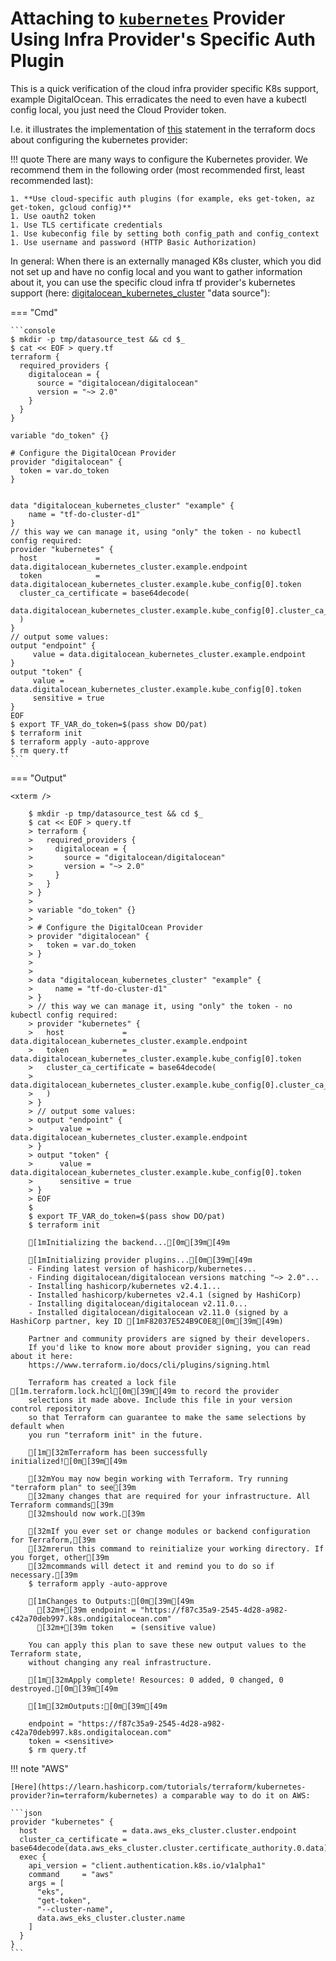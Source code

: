 # Attaching to [`kubernetes`][ds0] Provider Using Infra Provider's Specific Auth Plugin

This is a quick verification of the cloud infra provider specific K8s support, example DigitalOcean.
This erradicates the need to even have a kubectl config local, you just need the Cloud Provider token.

I.e. it illustrates the implementation of [this][ds2] statement in the terraform docs about configuring the
kubernetes provider:

!!! quote
    There are many ways to configure the Kubernetes provider. We recommend them in the following order (most recommended first, least recommended last):

    1. **Use cloud-specific auth plugins (for example, eks get-token, az get-token, gcloud config)**
    1. Use oauth2 token
    1. Use TLS certificate credentials
    1. Use kubeconfig file by setting both config_path and config_context
    1. Use username and password (HTTP Basic Authorization)



In general: When there is an externally managed K8s cluster, which you did not set up and have no
config local and you want to gather information about it, you can use the specific cloud infra tf
provider's kubernetes support (here: [digitalocean_kubernetes_cluster][ds1] "data source"):


<!-- id: 8f5b9b662a3d46252f0067d2e1fc1c0e -->

=== "Cmd"
    
    ```console
    $ mkdir -p tmp/datasource_test && cd $_ 
    $ cat << EOF > query.tf
    terraform {
      required_providers {
        digitalocean = {
          source = "digitalocean/digitalocean"
          version = "~> 2.0"
        }
      }
    }
    
    variable "do_token" {}
    
    # Configure the DigitalOcean Provider
    provider "digitalocean" {
      token = var.do_token
    }
    
    
    data "digitalocean_kubernetes_cluster" "example" {
        name = "tf-do-cluster-d1"
    }
    // this way we can manage it, using "only" the token - no kubectl config required: 
    provider "kubernetes" {
      host             = data.digitalocean_kubernetes_cluster.example.endpoint
      token            = data.digitalocean_kubernetes_cluster.example.kube_config[0].token
      cluster_ca_certificate = base64decode(
        data.digitalocean_kubernetes_cluster.example.kube_config[0].cluster_ca_certificate
      )
    }
    // output some values: 
    output "endpoint" {
         value = data.digitalocean_kubernetes_cluster.example.endpoint
    }
    output "token" {
         value =  data.digitalocean_kubernetes_cluster.example.kube_config[0].token
         sensitive = true
    }
    EOF
    $ export TF_VAR_do_token=$(pass show DO/pat)
    $ terraform init
    $ terraform apply -auto-approve
    $ rm query.tf
    ```

=== "Output"

    
    <xterm />
    
        $ mkdir -p tmp/datasource_test && cd $_ 
        $ cat << EOF > query.tf                 
        > terraform {       
        >   required_providers {                
        >     digitalocean = {                  
        >       source = "digitalocean/digitalocean"                                    
        >       version = "~> 2.0"              
        >     }             
        >   }               
        > }                 
        >                   
        > variable "do_token" {}                
        >                   
        > # Configure the DigitalOcean Provider 
        > provider "digitalocean" {             
        >   token = var.do_token                
        > }                 
        >                   
        >                   
        > data "digitalocean_kubernetes_cluster" "example" {                            
        >     name = "tf-do-cluster-d1"         
        > }                 
        > // this way we can manage it, using "only" the token - no kubectl config required:                
        > provider "kubernetes" {               
        >   host             = data.digitalocean_kubernetes_cluster.example.endpoint    
        >   token            = data.digitalocean_kubernetes_cluster.example.kube_config[0].token            
        >   cluster_ca_certificate = base64decode(                                      
        >     data.digitalocean_kubernetes_cluster.example.kube_config[0].cluster_ca_certificate            
        >   )               
        > }                 
        > // output some values:                
        > output "endpoint" {                   
        >      value = data.digitalocean_kubernetes_cluster.example.endpoint            
        > }                 
        > output "token" {  
        >      value =  data.digitalocean_kubernetes_cluster.example.kube_config[0].token                   
        >      sensitive = true                 
        > }                 
        > EOF               
        $ 
        $ export TF_VAR_do_token=$(pass show DO/pat)
        $ terraform init                                      
        
        [1mInitializing the backend...[0m[39m[49m             
        
        [1mInitializing provider plugins...[0m[39m[49m        
        - Finding latest version of hashicorp/kubernetes...                             
        - Finding digitalocean/digitalocean versions matching "~> 2.0"...               
        - Installing hashicorp/kubernetes v2.4.1...                                     
        - Installed hashicorp/kubernetes v2.4.1 (signed by HashiCorp)                   
        - Installing digitalocean/digitalocean v2.11.0...                               
        - Installed digitalocean/digitalocean v2.11.0 (signed by a HashiCorp partner, key ID [1mF82037E524B9C0E8[0m[39m[49m)                  
        
        Partner and community providers are signed by their developers.                 
        If you'd like to know more about provider signing, you can read about it here:  
        https://www.terraform.io/docs/cli/plugins/signing.html                          
        
        Terraform has created a lock file [1m.terraform.lock.hcl[0m[39m[49m to record the provider    
        selections it made above. Include this file in your version control repository  
        so that Terraform can guarantee to make the same selections by default when     
        you run "terraform init" in the future. 
        
        [1m[32mTerraform has been successfully initialized![0m[39m[49m                                    
        
        [32mYou may now begin working with Terraform. Try running "terraform plan" to see[39m   
        [32many changes that are required for your infrastructure. All Terraform commands[39m   
        [32mshould now work.[39m    
        
        [32mIf you ever set or change modules or backend configuration for Terraform,[39m       
        [32mrerun this command to reinitialize your working directory. If you forget, other[39m 
        [32mcommands will detect it and remind you to do so if necessary.[39m
        $ terraform apply -auto-approve                       
        
        [1mChanges to Outputs:[0m[39m[49m 
          [32m+[39m endpoint = "https://f87c35a9-2545-4d28-a982-c42a70deb997.k8s.ondigitalocean.com"                
          [32m+[39m token    = (sensitive value)        
        
        You can apply this plan to save these new output values to the Terraform state, 
        without changing any real infrastructure.                                       
        
        [1m[32mApply complete! Resources: 0 added, 0 changed, 0 destroyed.[0m[39m[49m                     
        
        [1m[32mOutputs:[0m[39m[49m            
        
        endpoint = "https://f87c35a9-2545-4d28-a982-c42a70deb997.k8s.ondigitalocean.com"
        token = <sensitive>
        $ rm query.tf
    
    


<!-- id: 8f5b9b662a3d46252f0067d2e1fc1c0e -->


!!! note "AWS"

    [Here](https://learn.hashicorp.com/tutorials/terraform/kubernetes-provider?in=terraform/kubernetes) a comparable way to do it on AWS:

    ```json
    provider "kubernetes" {
      host                   = data.aws_eks_cluster.cluster.endpoint
      cluster_ca_certificate = base64decode(data.aws_eks_cluster.cluster.certificate_authority.0.data)
      exec {
        api_version = "client.authentication.k8s.io/v1alpha1"
        command     = "aws"
        args = [
          "eks",
          "get-token",
          "--cluster-name",
          data.aws_eks_cluster.cluster.name
        ]
      }
    }
    ```



[ds0]: https://registry.terraform.io/providers/hashicorp/kubernetes/latest/docs/guides/getting-started
[ds1]: https://registry.terraform.io/providers/digitalocean/digitalocean/latest/docs/data-sources/kubernetes_cluster
[ds2]: https://learn.hashicorp.com/tutorials/terraform/kubernetes-provider?in=terraform/kubernetes&utm_source=WEBSITE&utm_medium=WEB_IO&utm_offer=ARTICLE_PAGE&utm_content=DOCS&_ga=2.244784832.473698869.1629142132-1982289529.1629142132#configure-the-provider